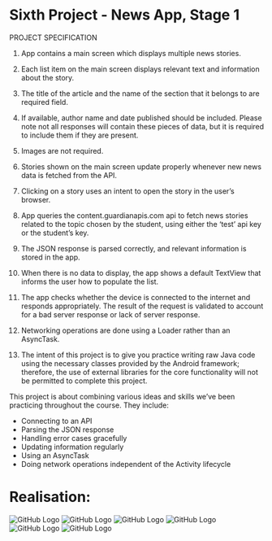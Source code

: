 # Sixth Project - News App, Stage 1

PROJECT SPECIFICATION
1. App contains a main screen which displays multiple news stories.

2. Each list item on the main screen displays relevant text and information about the story.

3. The title of the article and the name of the section that it belongs to are required field.

4. If available, author name and date published should be included. Please note not all responses will contain these pieces of data, but it is required to include them if they are present.

5. Images are not required.

6. Stories shown on the main screen update properly whenever new news data is fetched from the API.

7. Clicking on a story uses an intent to open the story in the user’s browser.

8. App queries the content.guardianapis.com api to fetch news stories related to the topic chosen by the student, using either the ‘test’ api key or the student’s key.

9. The JSON response is parsed correctly, and relevant information is stored in the app.

10. When there is no data to display, the app shows a default TextView that informs the user how to populate the list.

11. The app checks whether the device is connected to the internet and responds appropriately. The result of the request is validated to account for a bad server response or lack of server response.

12. Networking operations are done using a Loader rather than an AsyncTask.

13. The intent of this project is to give you practice writing raw Java code using the necessary classes provided by the Android framework; therefore, the use of external libraries for the core functionality will not be permitted to complete this project.



This project is about combining various ideas and skills we’ve been practicing throughout the course. They include:
  - Connecting to an API
  - Parsing the JSON response
  - Handling error cases gracefully
  - Updating information regularly
  - Using an AsyncTask
  - Doing network operations independent of the Activity lifecycle


# Realisation:


![GitHub Logo](Screenshots/screen1.png)  ![GitHub Logo](Screenshots/screen2.png)  ![GitHub Logo](Screenshots/screen3.png)  ![GitHub Logo](Screenshots/screen4.png)  ![GitHub Logo](Screenshots/screen5.png)  ![GitHub Logo](Screenshots/screen6.png)  
  
